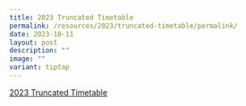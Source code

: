 ```yaml
---
title: 2023 Truncated Timetable
permalink: /resources/2023/truncated-timetable/permalink/
date: 2023-10-11
layout: post
description: ""
image: ""
variant: tiptap
---
```

<p><a href="/files/truncated%202023%20class%20final.pdf" rel="noopener noreferrer nofollow" target="_blank">2023 Truncated Timetable</a>
</p>